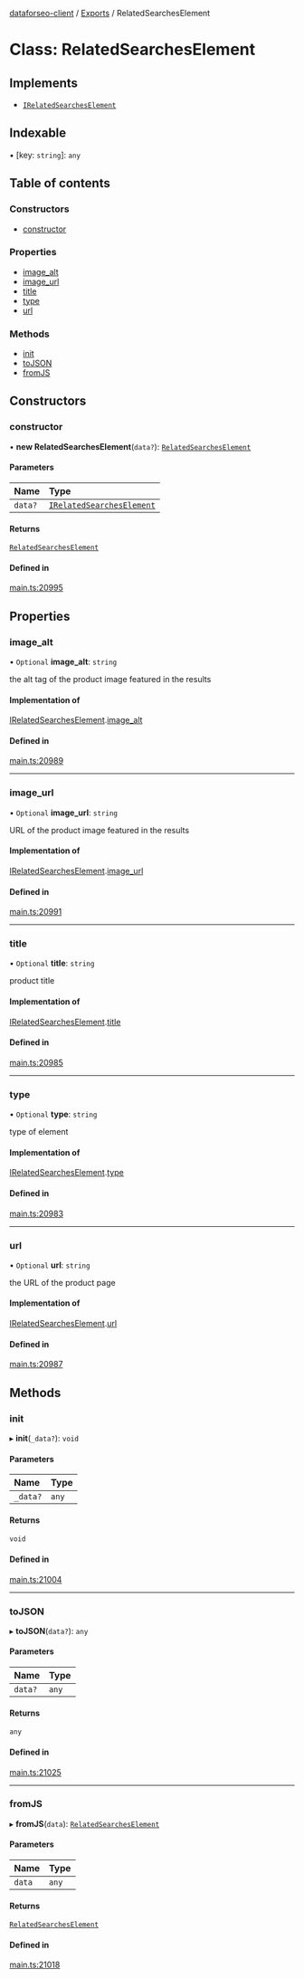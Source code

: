 [dataforseo-client](../README.md) / [Exports](../modules.md) / RelatedSearchesElement

# Class: RelatedSearchesElement

## Implements

- [`IRelatedSearchesElement`](../interfaces/IRelatedSearchesElement.md)

## Indexable

▪ [key: `string`]: `any`

## Table of contents

### Constructors

- [constructor](RelatedSearchesElement.md#constructor)

### Properties

- [image\_alt](RelatedSearchesElement.md#image_alt)
- [image\_url](RelatedSearchesElement.md#image_url)
- [title](RelatedSearchesElement.md#title)
- [type](RelatedSearchesElement.md#type)
- [url](RelatedSearchesElement.md#url)

### Methods

- [init](RelatedSearchesElement.md#init)
- [toJSON](RelatedSearchesElement.md#tojson)
- [fromJS](RelatedSearchesElement.md#fromjs)

## Constructors

### constructor

• **new RelatedSearchesElement**(`data?`): [`RelatedSearchesElement`](RelatedSearchesElement.md)

#### Parameters

| Name | Type |
| :------ | :------ |
| `data?` | [`IRelatedSearchesElement`](../interfaces/IRelatedSearchesElement.md) |

#### Returns

[`RelatedSearchesElement`](RelatedSearchesElement.md)

#### Defined in

[main.ts:20995](https://github.com/dataforseo/TypeScriptClient/blob/7ca1aa4/main.ts#L20995)

## Properties

### image\_alt

• `Optional` **image\_alt**: `string`

the alt tag of the product image featured in the results

#### Implementation of

[IRelatedSearchesElement](../interfaces/IRelatedSearchesElement.md).[image_alt](../interfaces/IRelatedSearchesElement.md#image_alt)

#### Defined in

[main.ts:20989](https://github.com/dataforseo/TypeScriptClient/blob/7ca1aa4/main.ts#L20989)

___

### image\_url

• `Optional` **image\_url**: `string`

URL of the product image featured in the results

#### Implementation of

[IRelatedSearchesElement](../interfaces/IRelatedSearchesElement.md).[image_url](../interfaces/IRelatedSearchesElement.md#image_url)

#### Defined in

[main.ts:20991](https://github.com/dataforseo/TypeScriptClient/blob/7ca1aa4/main.ts#L20991)

___

### title

• `Optional` **title**: `string`

product title

#### Implementation of

[IRelatedSearchesElement](../interfaces/IRelatedSearchesElement.md).[title](../interfaces/IRelatedSearchesElement.md#title)

#### Defined in

[main.ts:20985](https://github.com/dataforseo/TypeScriptClient/blob/7ca1aa4/main.ts#L20985)

___

### type

• `Optional` **type**: `string`

type of element

#### Implementation of

[IRelatedSearchesElement](../interfaces/IRelatedSearchesElement.md).[type](../interfaces/IRelatedSearchesElement.md#type)

#### Defined in

[main.ts:20983](https://github.com/dataforseo/TypeScriptClient/blob/7ca1aa4/main.ts#L20983)

___

### url

• `Optional` **url**: `string`

the URL of the product page

#### Implementation of

[IRelatedSearchesElement](../interfaces/IRelatedSearchesElement.md).[url](../interfaces/IRelatedSearchesElement.md#url)

#### Defined in

[main.ts:20987](https://github.com/dataforseo/TypeScriptClient/blob/7ca1aa4/main.ts#L20987)

## Methods

### init

▸ **init**(`_data?`): `void`

#### Parameters

| Name | Type |
| :------ | :------ |
| `_data?` | `any` |

#### Returns

`void`

#### Defined in

[main.ts:21004](https://github.com/dataforseo/TypeScriptClient/blob/7ca1aa4/main.ts#L21004)

___

### toJSON

▸ **toJSON**(`data?`): `any`

#### Parameters

| Name | Type |
| :------ | :------ |
| `data?` | `any` |

#### Returns

`any`

#### Defined in

[main.ts:21025](https://github.com/dataforseo/TypeScriptClient/blob/7ca1aa4/main.ts#L21025)

___

### fromJS

▸ **fromJS**(`data`): [`RelatedSearchesElement`](RelatedSearchesElement.md)

#### Parameters

| Name | Type |
| :------ | :------ |
| `data` | `any` |

#### Returns

[`RelatedSearchesElement`](RelatedSearchesElement.md)

#### Defined in

[main.ts:21018](https://github.com/dataforseo/TypeScriptClient/blob/7ca1aa4/main.ts#L21018)
